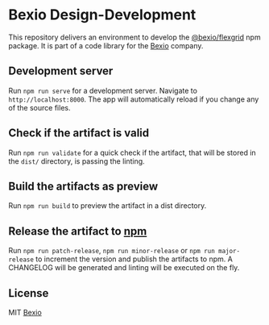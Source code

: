 # Bexio Design-Development

This repository delivers an environment to develop the [@bexio/flexgrid](https://www.npmjs.com/package/@bexio/flexgrid) npm package. It is part of a code library for the [Bexio](http://www.bexio.com) company.

## Development server

Run `npm run serve` for a development server. Navigate to `http://localhost:8000`. The app will automatically reload if you change any of the source files.

## Check if the artifact is valid

Run `npm run validate` for a quick check if the artifact, that will be stored in the `dist/` directory, is passing the linting.

## Build the artifacts as preview

Run `npm run build` to preview the artifact in a dist directory.

## Release the artifact to [npm](https://www.npmjs.com/)

Run `npm run patch-release`, `npm run minor-release` or `npm run major-release` to increment the version and publish the artifacts to npm. A CHANGELOG will be generated and linting will be executed on the fly.


## License

MIT [Bexio](http://www.bexio.com)
